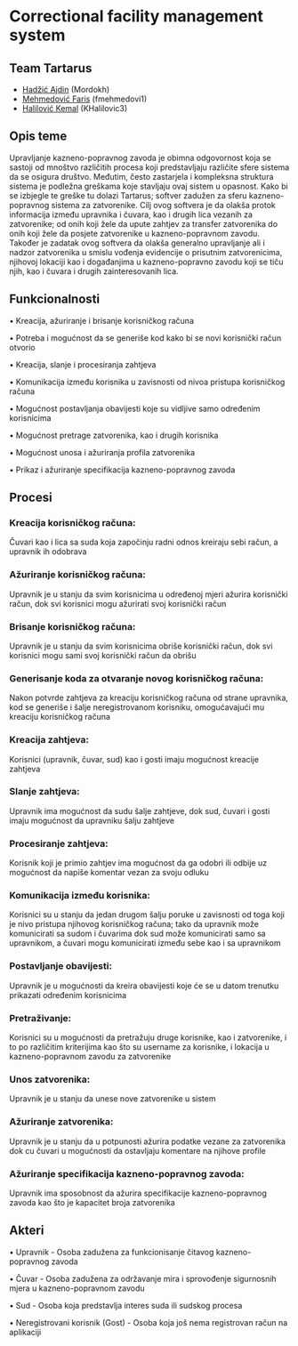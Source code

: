 # Correctional facility management system

## Team Tartarus
- [Hadžić Ajdin](https://github.com/Mordokh "Github") (Mordokh)
- [Mehmedović Faris](https://github.com/fmehmedovi1 "Github") (fmehmedovi1)
- [Halilović Kemal](https://github.com/KHalilovic3 "Github") (KHalilovic3)

## Opis teme
Upravljanje kazneno-popravnog zavoda je obimna odgovornost koja se sastoji od mnoštvo različitih procesa koji predstavljaju različite sfere sistema da se osigura društvo. Međutim, često zastarjela i kompleksna struktura sistema je podležna greškama koje stavljaju ovaj sistem u opasnost. Kako bi se izbjegle te greške tu dolazi Tartarus; softver zadužen za sferu kazneno-popravnog sistema za zatvorenike. Cilj ovog softvera je da olakša protok informacija između upravnika i čuvara, kao i drugih lica vezanih za zatvorenike; od onih koji žele da upute zahtjev za transfer zatvorenika do onih koji žele da posjete zatvorenike u kazneno-popravnom zavodu. Također je zadatak ovog softvera da olakša generalno upravljanje ali i nadzor zatvorenika u smislu vođenja evidencije o prisutnim zatvorenicima, njihovoj lokaciji kao i događanjima u kazneno-popravno zavodu koji se tiču njih, kao i čuvara i drugih zainteresovanih lica. 

## Funkcionalnosti
•	Kreacija, ažuriranje i brisanje korisničkog računa

•	Potreba i mogućnost da se generiše kod kako bi se novi korisnički račun otvorio

•	Kreacija, slanje i procesiranja zahtjeva

•	Komunikacija između korisnika u zavisnosti od nivoa pristupa korisničkog računa

•	Mogućnost postavljanja obavijesti koje su vidljive samo određenim korisnicima

•	Mogućnost pretrage zatvorenika, kao i drugih korisnika

•	Mogućnost unosa i ažuriranja profila zatvorenika

•	Prikaz i ažuriranje specifikacija kazneno-popravnog zavoda

## Procesi

### Kreacija korisničkog računa:
Čuvari kao i lica sa suda koja započinju radni odnos kreiraju sebi račun, a upravnik ih odobrava

### Ažuriranje korisničkog računa:
Upravnik je u stanju da svim korisnicima u određenoj mjeri ažurira korisnički račun, dok svi korisnici mogu ažurirati svoj korisnički račun

### Brisanje korisničkog računa:
Upravnik je u stanju da svim korisnicima obriše korisnički račun, dok svi korisnici mogu sami svoj korisnički račun da obrišu

### Generisanje koda za otvaranje novog korisničkog računa:
Nakon potvrde zahtjeva za kreaciju korisničkog računa od strane upravnika, kod se generiše i šalje neregistrovanom korisniku, omogućavajući  mu kreaciju korisničkog računa

### Kreacija zahtjeva:
Korisnici (upravnik, čuvar, sud) kao i gosti imaju mogućnost kreacije zahtjeva

### Slanje zahtjeva:
Upravnik ima mogućnost da sudu šalje zahtjeve, dok sud, čuvari i gosti imaju mogućnost da upravniku šalju zahtjeve

### Procesiranje zahtjeva:
Korisnik koji je primio zahtjev ima mogućnost da ga odobri ili odbije uz mogućnost da napiše komentar vezan za svoju odluku

### Komunikacija između korisnika:
Korisnici su u stanju da jedan drugom šalju poruke u zavisnosti od toga koji je nivo pristupa njihovog korisničkog računa; tako da upravnik može komunicirati sa sudom i čuvarima dok sud može komunicirati samo sa upravnikom, a čuvari mogu komunicirati između sebe kao i sa upravnikom

### Postavljanje obavijesti:
Upravnik je u mogućnosti da kreira obavijesti koje će se u datom trenutku prikazati određenim korisnicima

### Pretraživanje:
Korisnici su u mogućnosti da pretražuju druge korisnike, kao i zatvorenike, i to po različitim kriterijima kao što su username za korisnike, i lokacija u kazneno-popravnom zavodu za zatvorenike

### Unos zatvorenika:
Upravnik je u stanju da unese nove zatvorenike u sistem

### Ažuriranje zatvorenika:
Upravnik je u stanju da u potpunosti ažurira podatke vezane za zatvorenika dok cu čuvari u mogućnosti da ostavljaju komentare na njihove profile

### Ažuriranje specifikacija kazneno-popravnog zavoda:
Upravnik ima sposobnost da ažurira specifikacije kazneno-popravnog zavoda kao što je kapacitet broja zatvorenika

## Akteri

•	Upravnik - Osoba zadužena za funkcionisanje čitavog kazneno-popravnog zavoda

•	Čuvar - Osoba zadužena za održavanje mira i sprovođenje sigurnosnih mjera u kazneno-popravnom zavodu

•	Sud - Osoba koja predstavlja interes suda ili sudskog procesa

•	Neregistrovani korisnik (Gost) - Osoba koja još nema registrovan račun na aplikaciji

